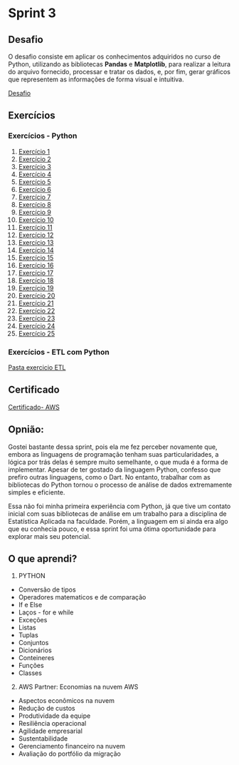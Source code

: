 # Sprint 3
## Desafio
O desafio consiste em aplicar os conhecimentos adquiridos no curso de Python, utilizando as bibliotecas __Pandas__ e __Matplotlib__, para realizar a leitura do arquivo fornecido, processar e tratar os dados, e, por fim, gerar gráficos que representem as informações de forma visual e intuitiva.

[Desafio](https://github.com/Rafaapsantos/CompassUol_Programa_de_bolsas/tree/main/Sprint%203/Desafios)

## Exercícios 
### Exercícios - Python
1. [Exercício 1](https://github.com/Rafaapsantos/CompassUol_Programa_de_bolsas/blob/main/Sprint%203/Exercicios/exercicio-01.py)
2. [Exercício 2](https://github.com/Rafaapsantos/CompassUol_Programa_de_bolsas/blob/main/Sprint%203/Exercicios/exercicio-02.py)
3. [Exercício 3](https://github.com/Rafaapsantos/CompassUol_Programa_de_bolsas/blob/main/Sprint%203/Exercicios/exercicio-03.py)
4. [Exercício 4](https://github.com/Rafaapsantos/CompassUol_Programa_de_bolsas/blob/main/Sprint%203/Exercicios/exercicio-04.py)
5. [Exercício 5](https://github.com/Rafaapsantos/CompassUol_Programa_de_bolsas/blob/main/Sprint%203/Exercicios/exercicio-05.py)
6. [Exercício 6](https://github.com/Rafaapsantos/CompassUol_Programa_de_bolsas/blob/main/Sprint%203/Exercicios/exercicio-06.py)
7. [Exercício 7](https://github.com/Rafaapsantos/CompassUol_Programa_de_bolsas/blob/main/Sprint%203/Exercicios/exercicio-07.py)
8. [Exercício 8](https://github.com/Rafaapsantos/CompassUol_Programa_de_bolsas/blob/main/Sprint%203/Exercicios/exercicio-08.py)
9. [Exercício 9](https://github.com/Rafaapsantos/CompassUol_Programa_de_bolsas/blob/main/Sprint%203/Exercicios/exercicio-09.py)
10. [Exercício 10](https://github.com/Rafaapsantos/CompassUol_Programa_de_bolsas/blob/main/Sprint%203/Exercicios/exercicio-10.py)
11. [Exercício 11](https://github.com/Rafaapsantos/CompassUol_Programa_de_bolsas/blob/main/Sprint%203/Exercicios/exercicio-11.py)
12. [Exercício 12](https://github.com/Rafaapsantos/CompassUol_Programa_de_bolsas/blob/main/Sprint%203/Exercicios/exercicio-12.py)
13. [Exercício 13](https://github.com/Rafaapsantos/CompassUol_Programa_de_bolsas/blob/main/Sprint%203/Exercicios/exercicio-13.py)
14. [Exercício 14](https://github.com/Rafaapsantos/CompassUol_Programa_de_bolsas/blob/main/Sprint%203/Exercicios/exercicio-14.py)
15. [Exercício 15](https://github.com/Rafaapsantos/CompassUol_Programa_de_bolsas/blob/main/Sprint%203/Exercicios/exercicio-15.py)
16. [Exercício 16](https://github.com/Rafaapsantos/CompassUol_Programa_de_bolsas/blob/main/Sprint%203/Exercicios/exercicio-16.py)
17. [Exercício 17](https://github.com/Rafaapsantos/CompassUol_Programa_de_bolsas/blob/main/Sprint%203/Exercicios/exercicio-17.py)
18. [Exercício 18](https://github.com/Rafaapsantos/CompassUol_Programa_de_bolsas/blob/main/Sprint%203/Exercicios/exercicio-18.py)
19. [Exercício 19](https://github.com/Rafaapsantos/CompassUol_Programa_de_bolsas/blob/main/Sprint%203/Exercicios/exercicio-19.py)
20. [Exercício 20](https://github.com/Rafaapsantos/CompassUol_Programa_de_bolsas/blob/main/Sprint%203/Exercicios/exercicio-20.py)
21. [Exercício 21](https://github.com/Rafaapsantos/CompassUol_Programa_de_bolsas/blob/main/Sprint%203/Exercicios/exercicio-21.py)
22. [Exercício 22](https://github.com/Rafaapsantos/CompassUol_Programa_de_bolsas/blob/main/Sprint%203/Exercicios/exercicio-22.py)
23. [Exercício 23](https://github.com/Rafaapsantos/CompassUol_Programa_de_bolsas/blob/main/Sprint%203/Exercicios/exercicio-23.py)
24. [Exercício 24](https://github.com/Rafaapsantos/CompassUol_Programa_de_bolsas/blob/main/Sprint%203/Exercicios/exercicio-24.py)
25. [Exercício 25](https://github.com/Rafaapsantos/CompassUol_Programa_de_bolsas/blob/main/Sprint%203/Exercicios/exercicio-25.py)

### Exercícios - ETL com Python 
[Pasta exercicio ETL](https://github.com/Rafaapsantos/CompassUol_Programa_de_bolsas/tree/main/Sprint%203/Exercicios/exercicio_ETL)


## Certificado 
[Certificado- AWS](https://github.com/Rafaapsantos/CompassUol_Programa_de_bolsas/tree/main/Sprint%203/Certificados)

## Opnião:
Gostei bastante dessa sprint, pois ela me fez perceber novamente que, embora as linguagens de programação tenham suas particularidades, a lógica por trás delas é sempre muito semelhante, o que muda é a forma de implementar. Apesar de ter gostado da linguagem Python, confesso que prefiro outras linguagens, como o Dart. No entanto, trabalhar com as bibliotecas do Python tornou o processo de análise de dados extremamente simples e eficiente.

Essa não foi minha primeira experiência com Python, já que tive um contato inicial com suas bibliotecas de análise em um trabalho para a disciplina de Estatística Aplicada na faculdade. Porém, a linguagem em si ainda era algo que eu conhecia pouco, e essa sprint foi uma ótima oportunidade para explorar mais seu potencial.

## O que aprendi?
1. PYTHON
* Conversão de tipos
* Operadores matematicos e de comparação
* If e Else
* Laços - for e while
* Exceções 
* Listas
* Tuplas
* Conjuntos
* Dicionários
* Conteineres
* Funções
* Classes

2. AWS Partner: Economias na nuvem AWS
* Aspectos econômicos na nuvem
* Redução de custos
* Produtividade da equipe
* Resiliência operacional
* Agilidade empresarial
* Sustentabilidade
* Gerenciamento financeiro na nuvem
* Avaliação do portfólio da migração

